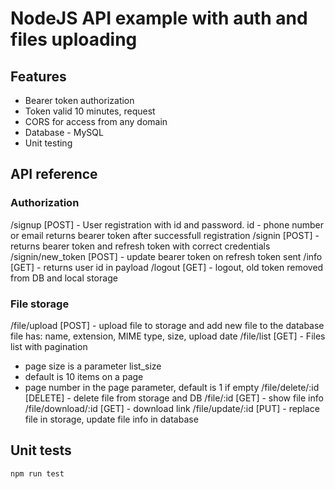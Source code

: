 # NodeJS API example with auth and files uploading

## Features

- Bearer token authorization
- Token valid 10 minutes, request
- CORS for access from any domain
- Database - MySQL
- Unit testing

## API reference

### Authorization

/signup [POST] - User registration with id and password.
id - phone number or email
returns bearer token after successfull registration
/signin [POST] - returns bearer token and refresh token with correct credentials
/signin/new_token [POST] - update bearer token on refresh token sent
/info [GET] - returns user id in payload
/logout [GET] - logout, old token removed from DB and local storage

### File storage

/file/upload [POST] - upload file to storage and add new file to the database
file has: name, extension, MIME type, size, upload date
/file/list [GET] - Files list with pagination

- page size is a parameter list_size
- default is 10 items on a page
- page number in the page parameter, default is 1 if empty
  /file/delete/:id [DELETE] - delete file from storage and DB
  /file/:id [GET] - show file info
  /file/download/:id [GET] - download link
  /file/update/:id [PUT] - replace file in storage, update file info in database

## Unit tests

```bash
npm run test
```
